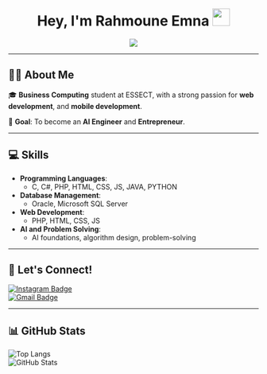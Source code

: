 <h1 align="center"><b>Hey, I'm Rahmoune Emna </b><img src="https://media.giphy.com/media/hvRJCLFzcasrR4ia7z/giphy.gif" width="35"></h1>
<p align="center">
  <a href="https://github.com/DenverCoder1/readme-typing-svg"><img src="https://readme-typing-svg.herokuapp.com?font=Time+New+Roman&color=cyan&size=25&center=true&vCenter=true&width=600&height=100&lines=Welcome!+I'm+Rahmoune+Emna;Business+Computing+Student;Web+and+Mobile+Developer;Always+Learning+New+Things..<3"></a>
</p>

---

<!-- About me -->
## 👨‍💻 About Me
🎓 **Business Computing** student at ESSECT, with a strong  passion for **web development**, and **mobile development**.  

 
🎯 **Goal**: To become an **AI Engineer** and **Entrepreneur**.  
  

---

## 💻 Skills
- **Programming Languages**:  
  - C, C#, PHP, HTML, CSS, JS, JAVA, PYTHON
- **Database Management**:  
  - Oracle, Microsoft SQL Server  
- **Web Development**:  
  - PHP, HTML, CSS, JS
- **AI and Problem Solving**:  
  - AI foundations, algorithm design, problem-solving  


---

## 🌟 Let's Connect!
[![Instagram Badge](https://img.shields.io/badge/-@emnarahmoune-e84393?style=flat&labelColor=e84393&logo=instagram&logoColor=white)](https://www.instagram.com/emnarahmoune/)  
[![Gmail Badge](https://img.shields.io/badge/-emnarahmoune13@gmail.com-c0392b?style=flat&labelColor=c0392b&logo=gmail&logoColor=white)](mailto:boukhdhirdhia@gmail.com)  

---

## 📊 GitHub Stats
![Top Langs](https://github-readme-stats.vercel.app/api/top-langs/?username=emnarahmoune&layout=compact&theme=algolia)  
![GitHub Stats](https://github-readme-stats.vercel.app/api?username=emnarahmoune&show_icons=true&theme=algolia)
